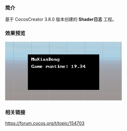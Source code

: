 ### 简介
基于 CocosCreator 3.8.0 版本创建的 **Shader日志** 工程。

### 效果预览
![image](../../../image/202401/2024011201.png)

### 相关链接
https://forum.cocos.org/t/topic/154703
